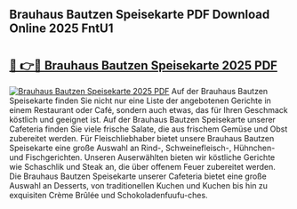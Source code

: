 ## Brauhaus Bautzen Speisekarte PDF Download Online 2025 FntU1

# <h2><a href="http://gcd3ell.nevu.top/?p=Brauhaus+Bautzen+Speisekarte">🔗 👉🔴 Brauhaus Bautzen Speisekarte 2025 PDF</a></h2>

[![Brauhaus Bautzen Speisekarte 2025 PDF](https://i.imgur.com/dBaPXMq.png)](http://gcd3ell.nevu.top/?p=Brauhaus+Bautzen+Speisekarte)
Auf der Brauhaus Bautzen Speisekarte finden Sie nicht nur eine Liste der angebotenen Gerichte in einem Restaurant oder Café, sondern auch etwas, das für Ihren Geschmack köstlich und geeignet ist. Auf der Brauhaus Bautzen Speisekarte unserer Cafeteria finden Sie viele frische Salate, die aus frischem Gemüse und Obst zubereitet werden. Für Fleischliebhaber bietet unsere Brauhaus Bautzen Speisekarte eine große Auswahl an Rind-, Schweinefleisch-, Hühnchen- und Fischgerichten. Unseren Auserwählten bieten wir köstliche Gerichte wie Schaschlik und Steak an, die über offenem Feuer zubereitet werden. Die Brauhaus Bautzen Speisekarte unserer Cafeteria bietet eine große Auswahl an Desserts, von traditionellen Kuchen und Kuchen bis hin zu exquisiten Crème Brûlée und Schokoladenfuufu-ches.
